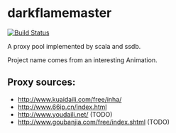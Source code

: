 # darkflamemaster
[![Build Status](https://travis-ci.org/ysrotciv/darkflamemaster.svg?branch=master)](https://travis-ci.org/ysrotciv/darkflamemaster)

A proxy pool implemented by scala and ssdb.

Project name comes from an interesting Animation.

## Proxy sources:
* http://www.kuaidaili.com/free/inha/
* http://www.66ip.cn/index.html
* http://www.youdaili.net/ (TODO)
* http://www.goubanjia.com/free/index.shtml (TODO)
